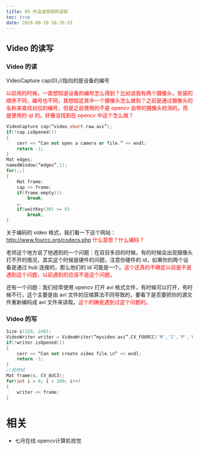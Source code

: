 ```yaml
---
title: 05 外设或视频的读取
toc: true
date: 2018-08-18 16:35:53
---
```



## Video 的读写


### Video 的读

VideoCapture cap(0);//指向的是设备的编号

<span style="color:red;">以前用的时候，一直想知道设备的编号怎么得到？比如说我有两个摄像头，安装的顺序不同，编号也不同，我想指定其中一个摄像头怎么做到？之前是通过摄像头的名称来查找对应的编号，但是之前使用的不是 opencv 自带的摄像头检测的，而是使用的 qt 的。好像没找到在 opencv 中这个怎么做？</span>


```cpp
VideoCapture cap(“video.short.raw.avi”);
if(!cap.isOpened())
{
    cerr << “Can not open a camera or file.” << endl;
    return -1;
}
Mat edges;
namedWindow(“edges”,1);
for(;;)
{
    Mat frame;
    cap >> frame;
    if(frame.empty())
        break;
    ….
    if(waitKey(30) >= 0)
        break;
}
```

关于编码的 video 格式，我们看一下这个网站：http://www.fourcc.org/codecs.php <span style="color:red;">什么意思？什么编码？</span>

老师这个地方说了他遇到的一个问题：在双目多目的时候，有的时候会出现摄像头打不开的情况，其实这个时候是硬件的问题，注意你硬件的 id，如果你的两个设备是通过 hub 连接的，那么他们的 id 可能是一个。<span style="color:red;">这个还真的不确定以前是不是遇到这个问题，以前遇到的应该不是这个问题。</span>

还有一个问题：我们经常使用 opencv 打开 avi 格式文件，有时候可以打开，有时候不行，这个主要是由 avi 文件的压缩算法不同导致的，要看下是否要把你的源文件重新编码成 avi 文件来读取。<span style="color:red;">这个的确是遇到过这个问题的。</span>

### Video 的写

```cpp
Size s(320, 240);
VideoWriter writer = VideoWriter(“myvideo.avi”,CV_FOURCC('M','J','P','G'), 25, s);
if(!writer.isOpened())
{
    cerr << “Can not create video file.\n” << endl;
    return -1;
}
//视频帧
Mat frame(s, CV_8UC3);
for(int i = 0; i < 100; i++)
{
    writer << frame;
}
```






# 相关

- 七月在线 opencv计算机视觉
